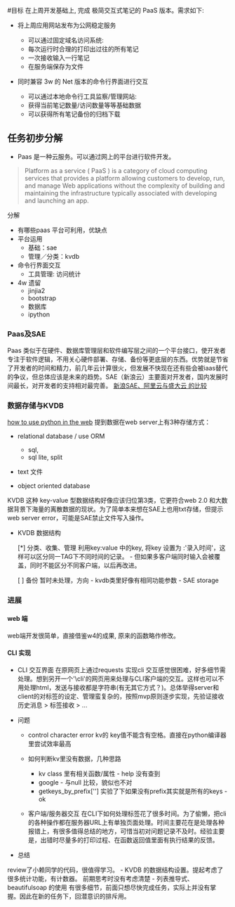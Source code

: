 #目标 
在上周开发基础上, 完成 极简交互式笔记的  PaaS  版本。需求如下:

- 将上周应用网站发布为公网稳定服务 
    - 可以通过固定域名访问系统:
    - 每次运行时合理的打印出过往的所有笔记
    - 一次接收输入一行笔记
    - 在服务端保存为文件
 
- 同时兼容 3w 的  Net  版本的命令行界面进行交互
 
    - 可以通过本地命令行工具监察/管理网站:
    - 获得当前笔记数量/访问数量等等基础数据
    - 可以获得所有笔记备份的归档下载

## 任务初步分解

- Paas 是一种云服务。可以通过网上的平台进行软件开发。
 
> Platform as a service  ( PaaS ) is a category of  cloud computing services  that provides a  platform  allowing customers to develop, run, and manage  Web applications  without the complexity of building and maintaining the infrastructure typically associated with developing and launching an app.
 
分解
 
- 有哪些paas 平台可利用，优缺点
- 平台运用
    - 基础：sae
    - 管理／分类：kvdb
- 命令行界面交互
    - 工具管理: 访问统计
- 4w 遗留
    - jinjia2
    - bootstrap
    - 数据库
    - ipython
 
### Paas及SAE
 
Paas 类似于在硬件、数据库管理层和软件编写层之间的一个平台接口，使开发者专注于软件逻辑，不用关心硬件部署、存储、备份等更底层的东西。优势就是节省了开发者的时间和精力，前几年云计算很火，但发展不快现在还有些会被iaas替代的争议，但总体应该是未来的趋势。SAE（新浪云）主要面对开发者，国内发展时间最长，对开发者的支持相对最完善。 [ 新浪SAE、阿里云与盛大云 的比较 ]( http://www.lovezbs.com/UPLOAD/?/article/56)
 
### 数据存储与KVDB
 
[how to use python in the web]( https://docs.python.org/2/howto/webservers.html)   提到数据在web server上有3种存储方式：
 
- relational database / use ORM
    - sql,
    - sql lite, split

- text 文件
 
- object oriented database
 
KVDB 这种 key-value 型数据结构好像应该归位第3类，它更符合web 2.0 和大数据背景下海量的离散数据的现状。为了简单本来想在SAE上也用txt存储，但提示web server error，可能是SAE禁止文件写入操作。
 
- KVDB 数据结构

    [*] 分类、收集、管理
    利用key:value 中的key, 将key 设置为 <TAG>:'录入时间'，这样可以区分同一TAG下不同时间的记录。
        - 但如果多客户端同时输入会被覆盖，同时不能区分不同客户端，以后再改进。
    
    [ ] 备份
    暂时未处理，方向
        - kvdb类里好像有相同功能参数
        - SAE storage
 
### 进展
 
#### web 端
web端开发很简单，直接借鉴w4的成果, 原来的函数略作修改。
 
#### CLI 实现
 
- CLI 交互界面
在原网页上通过requests 实现cli 交互感觉很困难，好多细节需处理。想到另开一个'\cli'的网页用来处理与CLI客户端的交互。这样也可以不用处理html，发送与接收都是字符串(有无其它方式？)。总体举得server和client的对标签的设定、管理蛮复杂的，按照mvp原则逐步实现，先验证接收历史消息 > 标签接收 > ...
 
- 问题
    + control character error
    kv的 key值不能含有空格。直接在python编译器里尝试效率最高
 
    + 如何判断kv里没有数据，几种思路
        * kv class 里有相关函数/属性 - help 没有查到
        * google - 与null 比较，貌似也不对
        * getkeys_by_prefix[''] 实验了下如果没有prefix其实就是所有的keys - ok
 
    + 客户端/服务器交互
    在CLI下如何处理标签花了很多时间。为了偷懒，把cli的各种操作都在服务器URL上有单独页面处理。时间主要花在是处理各种报错上，有很多值得总结的地方，可惜当初对问题记录不及时。经验主要是，出错时尽量多的打印过程、在函数返回值里面有执行结果的反馈。

- 总结

review了小赖同学的代码，很值得学习。
    - KVDB 的数据结构设置。提起考虑了很多统计功能，有计数器。
    前期思考时没有考虑清楚
    - 列表推导式、beautifulsoap 的使用
    有很多细节，前面只想尽快完成任务，实际上并没有掌握。因此在新的任务下，回潜意识的排斥用。
 
 

 
 
 
 
 
 

 


 
 
 
 
 
 
 
 
 
 
 
 
 
 